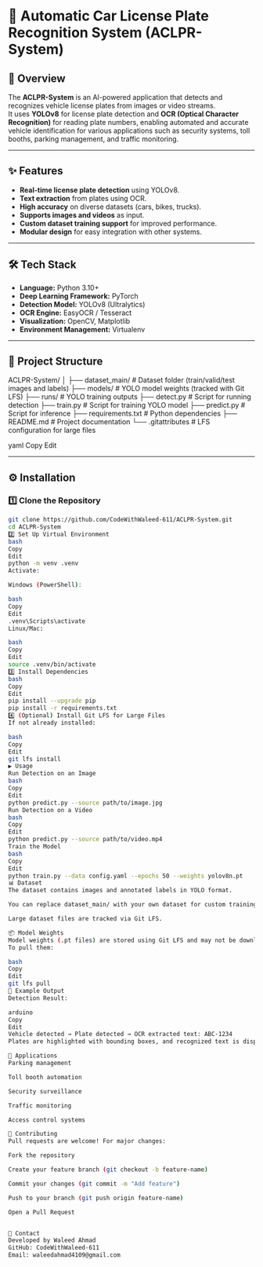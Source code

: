 # 🚗 Automatic Car License Plate Recognition System (ACLPR-System)

## 📌 Overview
The **ACLPR-System** is an AI-powered application that detects and recognizes vehicle license plates from images or video streams.  
It uses **YOLOv8** for license plate detection and **OCR (Optical Character Recognition)** for reading plate numbers, enabling automated and accurate vehicle identification for various applications such as security systems, toll booths, parking management, and traffic monitoring.

---

## ✨ Features
- **Real-time license plate detection** using YOLOv8.
- **Text extraction** from plates using OCR.
- **High accuracy** on diverse datasets (cars, bikes, trucks).
- **Supports images and videos** as input.
- **Custom dataset training support** for improved performance.
- **Modular design** for easy integration with other systems.

---

## 🛠️ Tech Stack
- **Language:** Python 3.10+
- **Deep Learning Framework:** PyTorch
- **Detection Model:** YOLOv8 (Ultralytics)
- **OCR Engine:** EasyOCR / Tesseract
- **Visualization:** OpenCV, Matplotlib
- **Environment Management:** Virtualenv

---

## 📂 Project Structure
ACLPR-System/
│
├── dataset_main/ # Dataset folder (train/valid/test images and labels)
├── models/ # YOLO model weights (tracked with Git LFS)
├── runs/ # YOLO training outputs
├── detect.py # Script for running detection
├── train.py # Script for training YOLO model
├── predict.py # Script for inference
├── requirements.txt # Python dependencies
├── README.md # Project documentation
└── .gitattributes # LFS configuration for large files

yaml
Copy
Edit

---

## ⚙️ Installation

### 1️⃣ Clone the Repository
```bash
git clone https://github.com/CodeWithWaleed-611/ACLPR-System.git
cd ACLPR-System
2️⃣ Set Up Virtual Environment
bash
Copy
Edit
python -m venv .venv
Activate:

Windows (PowerShell):

bash
Copy
Edit
.venv\Scripts\activate
Linux/Mac:

bash
Copy
Edit
source .venv/bin/activate
3️⃣ Install Dependencies
bash
Copy
Edit
pip install --upgrade pip
pip install -r requirements.txt
4️⃣ (Optional) Install Git LFS for Large Files
If not already installed:

bash
Copy
Edit
git lfs install
▶️ Usage
Run Detection on an Image
bash
Copy
Edit
python predict.py --source path/to/image.jpg
Run Detection on a Video
bash
Copy
Edit
python predict.py --source path/to/video.mp4
Train the Model
bash
Copy
Edit
python train.py --data config.yaml --epochs 50 --weights yolov8n.pt
📊 Dataset
The dataset contains images and annotated labels in YOLO format.

You can replace dataset_main/ with your own dataset for custom training.

Large dataset files are tracked via Git LFS.

📦 Model Weights
Model weights (.pt files) are stored using Git LFS and may not be downloaded automatically with git clone.
To pull them:

bash
Copy
Edit
git lfs pull
📸 Example Output
Detection Result:

arduino
Copy
Edit
Vehicle detected → Plate detected → OCR extracted text: ABC-1234
Plates are highlighted with bounding boxes, and recognized text is displayed.

🚀 Applications
Parking management

Toll booth automation

Security surveillance

Traffic monitoring

Access control systems

🤝 Contributing
Pull requests are welcome! For major changes:

Fork the repository

Create your feature branch (git checkout -b feature-name)

Commit your changes (git commit -m "Add feature")

Push to your branch (git push origin feature-name)

Open a Pull Request


📧 Contact
Developed by Waleed Ahmad
GitHub: CodeWithWaleed-611
Email: waleedahmad4109@gmail.com
